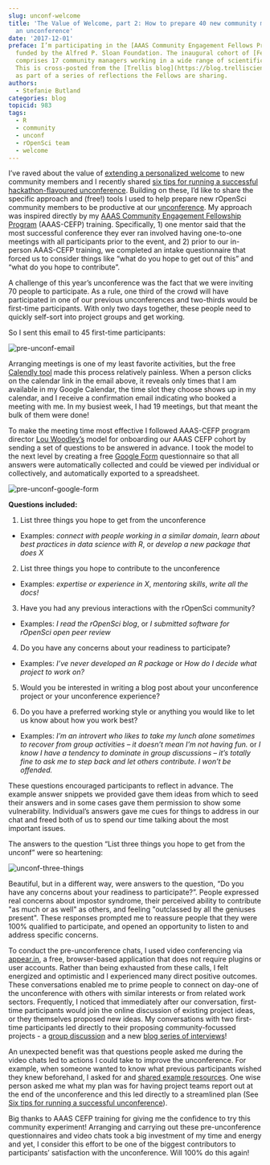 ```yaml
---
slug: unconf-welcome
title: 'The Value of Welcome, part 2: How to prepare 40 new community members for
  an unconference'
date: '2017-12-01'
preface: I’m participating in the [AAAS Community Engagement Fellows Program](https://www.aaas.org/cefp/about),
  funded by the Alfred P. Sloan Foundation. The inaugural cohort of [Fellows](https://blog.trelliscience.com/introducing-the-2017-community-engagement-fellows/)
  comprises 17 community managers working in a wide range of scientific communities.
  This is cross-posted from the [Trellis blog](https://blog.trelliscience.com/the-value-of-welcome-part-2-how-to-prepare-40-new-community-members-for-an-unconference/)
  as part of a series of reflections the Fellows are sharing.
authors:
  - Stefanie Butland
categories: blog
topicid: 983
tags:
  - R
  - community
  - unconf
  - rOpenSci team
  - welcome
---
```


I’ve raved about the value of [extending a personalized welcome](/blog/2017/07/18/value-of-welcome/) to new community members and I recently shared [six tips for running a successful hackathon-flavoured unconference](/blog/2017/11/17/unconf-sixtips). Building on these, I’d like to share the specific approach and (free!) tools I used to help prepare new rOpenSci community members to be productive at our [unconference](http://unconf17.ropensci.org/). My approach was inspired directly by my [AAAS Community Engagement Fellowship Program](https://blog.trelliscience.com/introducing-the-2017-community-engagement-fellows/) (AAAS-CEFP) training. Specifically, 1) one mentor said that the most successful conference they ever ran involved having one-to-one meetings with all participants prior to the event, and 2) prior to our in-person AAAS-CEFP training, we completed an intake questionnaire that forced us to consider things like “what do you hope to get out of this” and “what do you hope to contribute”.


A challenge of this year’s unconference was the fact that we were inviting 70 people to participate. As a rule, one third of the crowd will have participated in one of our previous unconferences and two-thirds would be first-time participants. With only two days together, these people need to quickly self-sort into project groups and get working.

So I sent this email to 45 first-time participants:

<img src="/img/blog-images/2017-12-01-unconf-welcome/pre-unconf-email.png" alt="pre-unconf-email">

Arranging meetings is one of my least favorite activities, but the free [Calendly tool](https://calendly.com/) made this process relatively painless. When a person clicks on the calendar link in the email above, it reveals only times that I am available in my Google Calendar, the time slot they choose shows up in my calendar, and I receive a confirmation email indicating who booked a meeting with me. In my busiest week, I had 19 meetings, but that meant the bulk of them were done!

To make the meeting time most effective I followed AAAS-CEFP program director [Lou Woodley’s](https://twitter.com/LouWoodley) model for onboarding our AAAS CEFP cohort by sending a set of questions to be answered in advance. I took the model to the next level by creating a free [Google Form](https://www.google.ca/forms/about/) questionnaire so that all answers were automatically collected and could be viewed per individual or collectively, and automatically exported to a spreadsheet.

<img src="/img/blog-images/2017-12-01-unconf-welcome/pre-unconf-google-form.png" alt="pre-unconf-google-form">

**Questions included:**

1. List three things you hope to get from the unconference

  - Examples: _connect with people working in a similar domain_, _learn about best practices in data science with R_, or _develop a new package that does X_

2. List three things you hope to contribute to the unconference

  - Examples: _expertise or experience in X_, _mentoring skills_, _write all the docs!_

3. Have you had any previous interactions with the rOpenSci community?

  - Examples: _I read the rOpenSci blog_, or _I submitted software for rOpenSci open peer review_

4. Do you have any concerns about your readiness to participate?

  - Examples: _I’ve never developed an R package_ or _How do I decide what project to work on?_

5. Would you be interested in writing a blog post about your unconference project or your unconference experience?

6. Do you  have a preferred working style or anything you would like to let us know about how you work best?

  - Examples: _I’m an introvert who likes to take my lunch alone sometimes to recover from group activities – it doesn’t mean I’m not having fun._ or _I know I have a tendency to dominate in group discussions – it’s totally fine to ask me to step back and let others contribute. I won’t be offended._


These questions encouraged participants to reflect in advance. The example answer snippets we provided gave them ideas from which to seed their answers and in some cases gave them permission to show some vulnerability. Individual’s answers gave me cues for things to address in our chat and freed both of us to spend our time talking about the most important issues.

The answers to the question “List three things you hope to get from the unconf” were so heartening:

<img src="/img/blog-images/2017-12-01-unconf-welcome/unconf-three-things.png" alt="unconf-three-things">

Beautiful, but in a different way, were answers to the question, “Do you have any concerns about your readiness to participate?”. People expressed real concerns about impostor syndrome, their perceived ability to contribute "as much or as well" as others, and feeling "outclassed by all the geniuses present". These responses prompted me to reassure people that they were 100% qualified to participate, and opened an opportunity to listen to and address specific concerns.

To conduct the pre-unconference chats, I used video conferencing via [appear.in](https://appear.in/), a free, browser-based application that does not require plugins or user accounts. Rather than being exhausted from these calls, I felt energized and optimistic and I experienced many direct positive outcomes. These conversations enabled me to prime people to connect on day-one of the unconference with others with similar interests or from related work sectors. Frequently, I noticed that immediately after our conversation, first-time participants would join the online discussion of existing project ideas, or they themselves proposed new ideas. My conversations with two first-time participants led directly to their proposing community-focussed projects - a [group discussion](https://github.com/ropensci/unconf17/issues/63) and a new [blog series of interviews](https://github.com/ropensci/unconf17/issues/64)!

An unexpected benefit was that questions people asked me during the video chats led to actions I could take to improve the unconference. For example, when someone wanted to know what previous participants wished they knew beforehand, I asked for and [shared example resources](https://twitter.com/rOpenSci/status/855531572081991680). One wise person asked me what my plan was for having project teams report out at the end of the unconference and this led directly to a streamlined plan (See [Six tips for running a successful unconference](/blog/2017-11-17-unconf-sixtips)).

Big thanks to AAAS CEFP training for giving me the confidence to try this community experiment! Arranging and carrying out these pre-unconference questionnaires and video chats took a big investment of my time and energy and yet, I consider this effort to be one of the biggest contributors to participants’ satisfaction with the unconference. Will 100% do this again!
